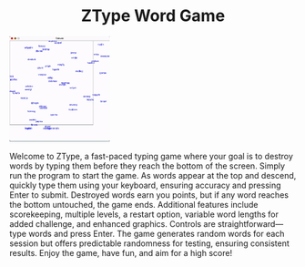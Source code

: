 <h1 align="center">ZType Word Game</h1>

<p><img src="ZTypeGP.gif" width="35%" alt="examaple"></p>

<p>Welcome to ZType, a fast-paced typing game where your goal is to destroy words by typing them before they reach the bottom of the screen. Simply run the program to start the game. As words appear at the top and descend, quickly type them using your keyboard, ensuring accuracy and pressing Enter to submit. Destroyed words earn you points, but if any word reaches the bottom untouched, the game ends. Additional features include scorekeeping, multiple levels, a restart option, variable word lengths for added challenge, and enhanced graphics. Controls are straightforward—type words and press Enter. The game generates random words for each session but offers predictable randomness for testing, ensuring consistent results. Enjoy the game, have fun, and aim for a high score!</p>
